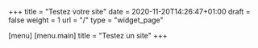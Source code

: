 +++
title = "Testez votre site"
date = 2020-11-20T14:26:47+01:00
draft = false
weight = 1
url = "/"
type = "widget_page"

[menu]
	[menu.main]
		title = "Testez un site"
+++

